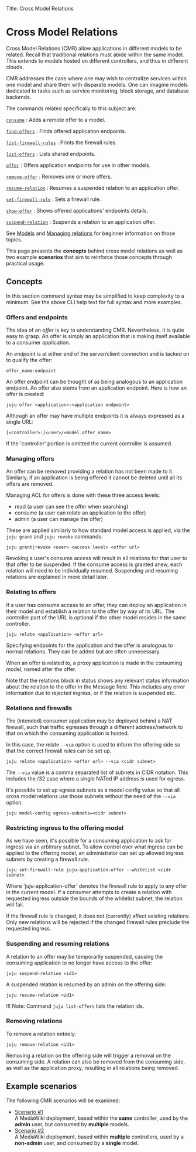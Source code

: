 Title: Cross Model Relations

<!--

Introduced terms "shared model" and "consumer model".

How to determine a unit's interface (e.g. mysql:db)?

Need to add links from other pages.

Also 'show-endpoints' and 'offers' (admin sees more).

-->

# Cross Model Relations

Cross Model Relations (CMR) allow applications in different models to be
related. Recall that traditional relations must abide within the same model.
This extends to models hosted on different controllers, and thus in different
clouds.

CMR addresses the case where one may wish to centralize services within one
model and share them with disparate models. One can imagine models dedicated to
tasks such as service monitoring, block storage, and database backends.

The commands related specifically to this subject are:

[`consume`][commands-consume]
: Adds a remote offer to a model.

[`find-offers`][commands-find-offers]
: Finds offered application endpoints.

[`list-firewall-rules`][commands-list-firewall-rules]
: Prints the firewall rules.

[`list-offers`][commands-list-offers]
: Lists shared endpoints.

[`offer`][commands-offer]
: Offers application endpoints for use in other models.

[`remove-offer`][commands-remove-offer]
: Removes one or more offers.

[`resume-relation`][commands-resume-relation]
: Resumes a suspended relation to an application offer.

[`set-firewall-rule`][commands-set-firewall-rule]
: Sets a firewall rule.

[`show-offer`][commands-show-offer]
: Shows offered applications' endpoints details.

[`suspend-relation`][commands-suspend-relation]
: Suspends a relation to an application offer.

See [Models][models] and [Managing relations][charms-relations] for beginner
information on those topics.

This page presents the **concepts** behind cross model relations as well as
two example **scenarios** that aim to reinforce those concepts through
practical usage.

## Concepts

In this section command syntax may be simplified to keep complexity to a
minimum. See the above CLI help text for full syntax and more examples.

### Offers and endpoints

The idea of an *offer* is key to understanding CMR. Nevertheless, it is quite
easy to grasp. An offer is simply an application that is making itself
available to a consumer application.

An *endpoint* is at either end of the server/client connection and is tacked
on to qualify the offer:

`offer_name:endpoint`

An offer endpoint can be thought of as being analogous to an application
endpoint. An offer also stems from an application endpoint. Here is how an
offer is created:

`juju offer <application>:<application endpoint>`

<!--

There is therefore what is known as a *provides* endpoint (for the service end)
and a *requires* endpoint (for the client end). The latter can also be called a
*target* endpoint.

-->

Although an offer may have multiple endpoints it is always expressed as a
single URL:

`[<controller>:]<user>/<model.offer_name>`

If the 'controller' portion is omitted the current controller is assumed.

### Managing offers

An offer can be removed providing a relation has not been made to it.
Similarly, if an application is being offered it cannot be deleted until all
its offers are removed.

Managing ACL for offers is done with these three access levels:

- read (a user can see the offer when searching)
- consume (a user can relate an application to the offer)
- admin (a user can manage the offer)

These are applied similarly to how standard model access is applied, via the
`juju grant` and `juju revoke` commands:

`juju grant|revoke <user> <access level> <offer url>`

Revoking a user's consume access will result in all relations for that user to
that offer to be suspended. If the consume access is granted anew, each relation
will need to be individually resumed. Suspending and resuming relations are
explained in more detail later.

### Relating to offers

If a user has consume access to an offer, they can deploy an application in
their model and establish a relation to the offer by way of its URL.
The controller part of the URL is optional if the other model resides in
the same controller.

`juju relate <application> <offer url>`

Specifying endpoints for the application and the offer is analogous to normal
relations. They can be added but are often unnecessary.

When an offer is related to, a proxy application is made in the consuming
model, named after the offer.

Note that the relations block in status shows any relevant status information
about the relation to the offer in the Message field. This includes any error
information due to rejected ingress, or if the relation is suspended etc.

<!--

It's possible to consume an offer without relating to it. This creates the
proxy application in the consuming model, which can then be related to
afterwards. Doing it this way enables an alias to be used for the offer, if
there's a need to avoid conflicts with an existing application already deployed
to the consuming model.

juju consume admin/default.mysql mysql-alias
juju relate mediawiki:db mysql-alias

Offers which have been consumed show up in status under the SAAS block.

-->

### Relations and firewalls

The (intended) consumer application may be deployed behind a NAT firewall, such
that traffic egresses through a different address/network to that on which the
consuming application is hosted.

In this case, the relate `--via` option is used to inform the offering side so
that the correct firewall rules can be set up.

`juju relate <application> <offer url> --via <cidr subnet>`

The `--via` value is a comma separated list of subnets in CIDR notation. This
includes the /32 case where a single NATed IP address is used for egress.

It's possible to set up egress subnets as a model config value so that all
cross model relations use those subnets without the need of the `--via` option.

`juju model-config egress-subnets=<cidr subnet>`

### Restricting ingress to the offering model

As we have seen, it's possible for a consuming application to ask for ingress
via an arbitrary subnet. To allow control over what ingress can be applied to
the offering model, an administrator can set up allowed ingress subnets by
creating a firewall rule.

`juju set-firewall-rule juju-application-offer --whitelist <cidr subnet>`

Where 'juju-application-offer' denotes the firewall rule to apply to any offer
in the current model. If a consumer attempts to create a relation with
requested ingress outside the bounds of the whitelist subnet, the relation will
fail.

If the firewall rule is changed, it does not (currently) affect existing
relations. Only new relations will be rejected if the changed firewall rules
preclude the requested ingress.

<!--
To see what ingress is currently in use by relations to an offer, use the
list-offers command (below).

To see what firewall rules have currently been defined, use the list
firewall-rules command.

```bash
juju firewall-rules
```

```no-highlight
Service                 Whitelist subnets
juju-application-offer  103.37.0.0/16
```

!!! Note:
    Beyond a certain number of firewall rules, which have been dynamically
    created to allow access from individual relations, Juju will revert to using
    the whitelist subnets as the access rules. The number of rules at which this
    cutover applies is cloud specific.
-->

### Suspending and resuming relations

A relation to an offer may be temporarily suspended, causing the consuming
application to no longer have access to the offer:

`juju suspend-relation <id1>`

A suspended relation is resumed by an admin on the offering side:

`juju resume-relation <id1>`

!!! Note:
    Command `juju list-offers` lists the relation ids.

### Removing relations

To remove a relation entirely:

`juju remove-relation <id1>`

Removing a relation on the offering side will trigger a removal on the
consuming side. A relation can also be removed from the consuming side, as well
as the application proxy, resulting in all relations being removed.

## Example scenarios

The following CMR scenarios will be examined:

- [Scenario #1][scenario-1]  
  A MediaWiki deployment, based within the **same** controller, used by the
  **admin** user, but consumed by **multiple** models.
- [Scenario #2][scenario-2]  
  A MediaWiki deployment, based within **multiple** controllers, used by a
  **non-admin** user, and consumed by a **single** model.


<!-- LINKS -->

[models]: ./models.html
[charms-relations]: ./charms-relations.html
[scenario-1]: ./models-cmr-scene-1.html
[scenario-2]: ./models-cmr-scene-2.html

[commands-consume]: ./commands.html#consume
[commands-find-offers]: ./commands.html#find-offers
[commands-list-firewall-rules]: ./commands.html#list-firewall-rules
[commands-list-offers]: ./commands.html#list-offers
[commands-offer]: ./commands.html#offer
[commands-remove-offer]: ./commands.html#remove-offer
[commands-resume-relation]: ./commands.html#resume-relation
[commands-set-firewall-rule]: ./commands.html#set-firewall-rule
[commands-show-offer]: ./commands.html#show-offer
[commands-suspend-relation]: ./commands.html#suspend-relation
